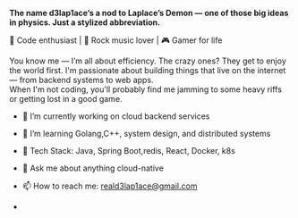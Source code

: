 **The name d3lap1ace’s a nod to Laplace’s Demon — one of those big ideas in physics. Just a stylized abbreviation.**

🧠 Code enthusiast | 🎸 Rock music lover | 🎮 Gamer for life

You know me — I’m all about efficiency. The crazy ones? They get to enjoy the world first.
I'm passionate about building things that live on the internet — from backend systems to web apps.  
When I'm not coding, you'll probably find me jamming to some heavy riffs or getting lost in a good game.



- 🔭 I’m currently working on cloud backend services
- 🌱 I’m learning Golang,C++, system design, and distributed systems
- 🧰 Tech Stack: Java, Spring Boot,redis, React, Docker, k8s
- 💬 Ask me about anything cloud-native
- 📫 How to reach me: reald3lap1ace@gmail.com

- 
<!-- ![GitHub Stats](https://github-readme-stats.vercel.app/api?username=d3lap1ace&show_icons=true&theme=tokyonight) -->


<!--
**d3Lap1ace/d3lap1ace** is a ✨ _special_ ✨ repository because its `README.md` (this file) appears on your GitHub profile.

Here are some ideas to get you started:

- 🔭 I’m currently working on ...
- 🌱 I’m currently learning ...
- 👯 I’m looking to collaborate on ...
- 🤔 I’m looking for help with ...
- 💬 Ask me about ...
- 📫 How to reach me: ...
- 😄 Pronouns: ...
- ⚡ Fun fact: ...
-->
